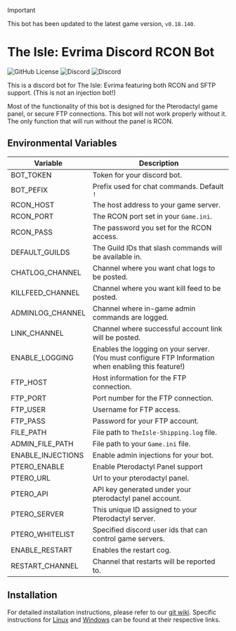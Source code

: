> [!IMPORTANT]  
> This bot has been updated to the latest game version, `v0.18.140`.

# The Isle: Evrima Discord RCON Bot
![GitHub License](https://img.shields.io/github/license/dkoz/ascension-bot?style=flat-square) ![Discord](https://img.shields.io/discord/802778278200475658?style=flat-square&label=community) ![Discord](https://img.shields.io/discord/1009881575187566632?style=flat-square&label=support)

 This is a discord bot for The Isle: Evrima featuring both RCON and SFTP support. (This is not an injection bot!)

 Most of the functionality of this bot is designed for the Pterodactyl game panel, or secure FTP connections. This bot will not work properly without it. The only function that will run without the panel is RCON.

## Environmental Variables
Variable | Description
--- | ---
BOT_TOKEN | Token for your discord bot.
BOT_PEFIX | Prefix used for chat commands. Default `!`
RCON_HOST | The host address to your game server.
RCON_PORT | The RCON port set in your `Game.ini`.
RCON_PASS | The password you set for the RCON access.
DEFAULT_GUILDS | The Guild IDs that slash commands will be available in.
CHATLOG_CHANNEL | Channel where you want chat logs to be posted.
KILLFEED_CHANNEL | Channel where you want kill feed to be posted.
ADMINLOG_CHANNEL | Channel where in-game admin commands are logged.
LINK_CHANNEL | Channel where successful account link will be posted.
ENABLE_LOGGING | Enables the logging on your server. (You must configure FTP Information when enabling this feature!)
FTP_HOST | Host information for the FTP connection.
FTP_PORT | Port number for the FTP connection.
FTP_USER | Username for FTP access.
FTP_PASS | Password for your FTP account.
FILE_PATH | File path to `TheIsle-Shipping.log` file.
ADMIN_FILE_PATH | File path to your `Game.ini` file.
ENABLE_INJECTIONS | Enable admin injections for your bot.
PTERO_ENABLE | Enable Pterodactyl Panel support
PTERO_URL | Url to your pterodactyl panel.
PTERO_API | API key generated under your pterodactyl panel account.
PTERO_SERVER | This unique ID assigned to your Pterodactyl server.
PTERO_WHITELIST | Specified discord user ids that can control game servers.
ENABLE_RESTART | Enables the restart cog.
RESTART_CHANNEL | Channel that restarts will be reported to.

## Installation
For detailed installation instructions, please refer to our [git wiki](https://github.com/dkoz/evrima-bot/wiki). Specific instructions for [Linux](https://github.com/dkoz/evrima-bot/wiki/Linux-Installation) and [Windows](https://github.com/dkoz/evrima-bot/wiki/Windows-Installation) can be found at their respective links.
